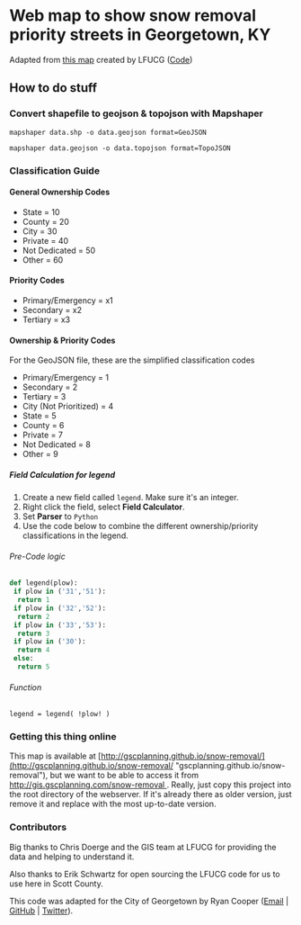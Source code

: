 # Web map to show snow removal priority streets in Georgetown, KY

Adapted from [this map](http://lfucg.github.io/snow-removal/) created by LFUCG ([Code](https://github.com/lfucg/snow-removal))

## How to do stuff

### Convert shapefile to geojson & topojson with Mapshaper

`mapshaper data.shp -o data.geojson format=GeoJSON`

`mapshaper data.geojson -o data.topojson format=TopoJSON`

### Classification Guide

#### General Ownership Codes

- State = 10
- County = 20
- City = 30
- Private = 40
- Not Dedicated = 50
- Other = 60

#### Priority Codes

- Primary/Emergency = x1
- Secondary = x2
- Tertiary = x3

#### Ownership & Priority Codes

For the GeoJSON file, these are the simplified classification codes

- Primary/Emergency = 1
- Secondary = 2
- Tertiary = 3
- City (Not Prioritized) = 4
- State = 5
- County = 6
- Private = 7
- Not Dedicated = 8
- Other = 9

##### Field Calculation for legend

1. Create a new field called `legend`. Make sure it's an integer.
2. Right click the field, select **Field Calculator**.
3. Set **Parser** to `Python`
4. Use the code below to combine the different ownership/priority classifications in the legend.

###### Pre-Code logic

```python
def legend(plow):
 if plow in ('31','51'):
  return 1
 if plow in ('32','52'):
  return 2
 if plow in ('33','53'):
  return 3
 if plow in ('30'):
  return 4
 else:
  return 5
```

###### Function

`legend = legend( !plow! )`

### Getting this thing online

This map is available at [http://gscplanning.github.io/snow-removal/](http://gscplanning.github.io/snow-removal/ "gscplanning.github.io/snow-removal"), but we want to be able to access it from [http://gis.gscplanning.com/snow-removal
](http://gis.gscplanning.com/snow-removal). Really, just copy this project into the root directory of the webserver. If it's already there as older version, just remove it and replace with the most up-to-date version.

### Contributors

Big thanks to Chris Doerge and the GIS team at LFUCG for providing the data and helping to understand it.

Also thanks to Erik Schwartz for open sourcing the LFUCG code for us to use here in Scott County.

This code was adapted for the City of Georgetown by Ryan Cooper ([Email](mailto:rcooper@gscplanning.com) | [GitHub](https://github.com/maptastik) | [Twitter](https://twitter.com/maptastik)).



